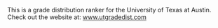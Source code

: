 This is a grade distribution ranker for the University of Texas at Austin. Check out the website at: www.utgradedist.com
